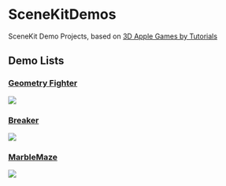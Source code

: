 # SceneKitDemos

SceneKit Demo Projects, based on [3D Apple Games by Tutorials](https://www.raywenderlich.com/store/3d-ios-games-by-tutorials)

## Demo Lists

### [Geometry Fighter](https://github.com/songkuixi/SceneKitDemos/tree/master/GeometryFighter)

![](https://github.com/songkuixi/SceneKitDemos/blob/master/GeometryFighter/SCREENSHOT.png)

### [Breaker](https://github.com/songkuixi/SceneKitDemos/tree/master/Breaker)

![](https://github.com/songkuixi/SceneKitDemos/blob/master/Breaker/SCREENSHOT.PNG)


### [MarbleMaze](https://github.com/songkuixi/SceneKitDemos/tree/master/MarbleMaze)

![](https://github.com/songkuixi/SceneKitDemos/blob/master/MarbleMaze/SCREENSHOT.PNG)

